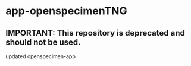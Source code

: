 # app-openspecimenTNG
## IMPORTANT: This repository is deprecated and should not be used.

updated openspecimen-app 

